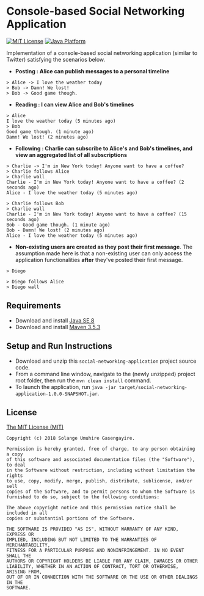 # Console-based Social Networking Application

[![MIT License](https://img.shields.io/badge/license-MIT%20License-green.svg)][1]
[![Java Platform](https://img.shields.io/badge/platform-Java-blue.svg)][2]

Implementation of a console-based social networking application (similar to Twitter) satisfying the scenarios below.

- **Posting : Alice can publish messages to a personal timeline**

````
> Alice -> I love the weather today
> Bob -> Damn! We lost!
> Bob -> Good game though.

````

- **Reading : I can view Alice and Bob's timelines**

````
> Alice
I love the weather today (5 minutes ago)
> Bob
Good game though. (1 minute ago)
Damn! We lost! (2 minutes ago)

````

- **Following : Charlie can subscribe to Alice's and Bob's timelines, and view an aggregated list of all subscriptions**

````
> Charlie -> I'm in New York today! Anyone want to have a coffee?
> Charlie follows Alice
> Charlie wall
Charlie - I'm in New York today! Anyone want to have a coffee? (2 seconds ago)
Alice - I love the weather today (5 minutes ago)

> Charlie follows Bob
> Charlie wall
Charlie - I'm in New York today! Anyone want to have a coffee? (15 seconds ago)
Bob - Good game though. (1 minute ago)
Bob - Damn! We lost! (2 minutes ago)
Alice - I love the weather today (5 minutes ago)

````

- **Non-existing users are created as they post their first message**. 
The assumption made here is that a non-existing user can only access the application functionalities **after** they've posted
their first message.

````
> Diego

> Diego follows Alice
> Diego wall

````


## Requirements

- Download and install [Java SE 8][3]
- Download and install [Maven 3.5.3][4]


## Setup and Run Instructions

- Download and unzip this `social-networking-application` project source code.
- From a command line window, navigate to the (newly unzipped) project root folder, then run the `mvn clean install` command.
- To launch the application, run `java -jar target/social-networking-application-1.0.0-SNAPSHOT.jar`.


## License

[The MIT License (MIT)][5]

````
Copyright (c) 2018 Solange Umuhire Gasengayire.

Permission is hereby granted, free of charge, to any person obtaining a copy
of this software and associated documentation files (the "Software"), to deal
in the Software without restriction, including without limitation the rights
to use, copy, modify, merge, publish, distribute, sublicense, and/or sell
copies of the Software, and to permit persons to whom the Software is
furnished to do so, subject to the following conditions:

The above copyright notice and this permission notice shall be included in all
copies or substantial portions of the Software.

THE SOFTWARE IS PROVIDED "AS IS", WITHOUT WARRANTY OF ANY KIND, EXPRESS OR
IMPLIED, INCLUDING BUT NOT LIMITED TO THE WARRANTIES OF MERCHANTABILITY,
FITNESS FOR A PARTICULAR PURPOSE AND NONINFRINGEMENT. IN NO EVENT SHALL THE
AUTHORS OR COPYRIGHT HOLDERS BE LIABLE FOR ANY CLAIM, DAMAGES OR OTHER
LIABILITY, WHETHER IN AN ACTION OF CONTRACT, TORT OR OTHERWISE, ARISING FROM,
OUT OF OR IN CONNECTION WITH THE SOFTWARE OR THE USE OR OTHER DEALINGS IN THE
SOFTWARE.

````


[1]: https://github.com/SolangeUG/social-networking-application/blob/master/LICENSE
[2]: https://docs.oracle.com/en/java/
[3]: http://www.oracle.com/technetwork/java/javase/downloads/jdk8-downloads-2133151.html
[4]: https://maven.apache.org/download.cgi
[5]: https://opensource.org/licenses/MIT